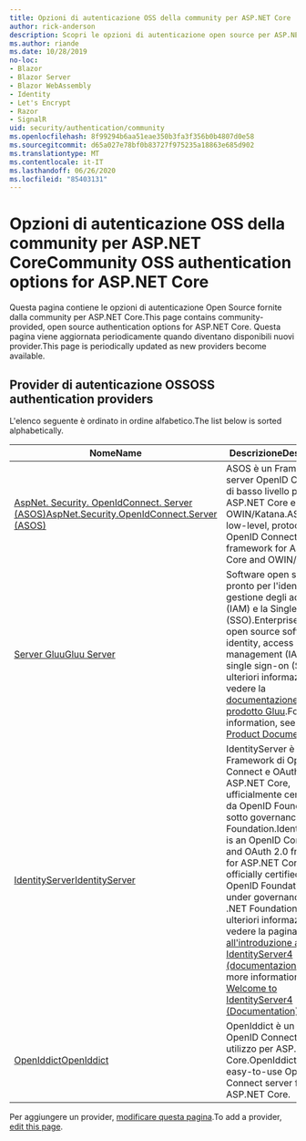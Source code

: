 ```yaml
---
title: Opzioni di autenticazione OSS della community per ASP.NET Core
author: rick-anderson
description: Scopri le opzioni di autenticazione open source per ASP.NET Core.
ms.author: riande
ms.date: 10/28/2019
no-loc:
- Blazor
- Blazor Server
- Blazor WebAssembly
- Identity
- Let's Encrypt
- Razor
- SignalR
uid: security/authentication/community
ms.openlocfilehash: 8f99294b6aa51eae350b3fa3f356b0b4807d0e58
ms.sourcegitcommit: d65a027e78bf0b83727f975235a18863e685d902
ms.translationtype: MT
ms.contentlocale: it-IT
ms.lasthandoff: 06/26/2020
ms.locfileid: "85403131"
---
```

# <a name="community-oss-authentication-options-for-aspnet-core"></a><span data-ttu-id="232b9-103">Opzioni di autenticazione OSS della community per ASP.NET Core</span><span class="sxs-lookup"><span data-stu-id="232b9-103">Community OSS authentication options for ASP.NET Core</span></span>

<span data-ttu-id="232b9-104">Questa pagina contiene le opzioni di autenticazione Open Source fornite dalla community per ASP.NET Core.</span><span class="sxs-lookup"><span data-stu-id="232b9-104">This page contains community-provided, open source authentication options for ASP.NET Core.</span></span> <span data-ttu-id="232b9-105">Questa pagina viene aggiornata periodicamente quando diventano disponibili nuovi provider.</span><span class="sxs-lookup"><span data-stu-id="232b9-105">This page is periodically updated as new providers become available.</span></span>

## <a name="oss-authentication-providers"></a><span data-ttu-id="232b9-106">Provider di autenticazione OSS</span><span class="sxs-lookup"><span data-stu-id="232b9-106">OSS authentication providers</span></span>

<span data-ttu-id="232b9-107">L'elenco seguente è ordinato in ordine alfabetico.</span><span class="sxs-lookup"><span data-stu-id="232b9-107">The list below is sorted alphabetically.</span></span>

| <span data-ttu-id="232b9-108">Nome</span><span class="sxs-lookup"><span data-stu-id="232b9-108">Name</span></span> | <span data-ttu-id="232b9-109">Descrizione</span><span class="sxs-lookup"><span data-stu-id="232b9-109">Description</span></span> |
| ---- | ----------- |
| [<span data-ttu-id="232b9-110">AspNet. Security. OpenIdConnect. Server (ASOS)</span><span class="sxs-lookup"><span data-stu-id="232b9-110">AspNet.Security.OpenIdConnect.Server (ASOS)</span></span>](https://github.com/aspnet-contrib/AspNet.Security.OpenIdConnect.Server) | <span data-ttu-id="232b9-111">ASOS è un Framework server OpenID Connect di basso livello per ASP.NET Core e OWIN/Katana.</span><span class="sxs-lookup"><span data-stu-id="232b9-111">ASOS is a low-level, protocol-first OpenID Connect server framework for ASP.NET Core and OWIN/Katana.</span></span> |
| [<span data-ttu-id="232b9-112">Server Gluu</span><span class="sxs-lookup"><span data-stu-id="232b9-112">Gluu Server</span></span>](https://gluu.org/) | <span data-ttu-id="232b9-113">Software open source pronto per l'identità, la gestione degli accessi (IAM) e la Single Sign-On (SSO).</span><span class="sxs-lookup"><span data-stu-id="232b9-113">Enterprise ready, open source software for identity, access management (IAM), and single sign-on (SSO).</span></span> <span data-ttu-id="232b9-114">Per ulteriori informazioni, vedere la [documentazione del prodotto Gluu](https://gluu.org/docs/).</span><span class="sxs-lookup"><span data-stu-id="232b9-114">For more information, see the [Gluu Product Documentation](https://gluu.org/docs/).</span></span> |
| [<span data-ttu-id="232b9-115">IdentityServer</span><span class="sxs-lookup"><span data-stu-id="232b9-115">IdentityServer</span></span>](https://identityserver.io/) | <span data-ttu-id="232b9-116">IdentityServer è un Framework di OpenID Connect e OAuth 2,0 per ASP.NET Core, ufficialmente certificato da OpenID Foundation e sotto governance di .NET Foundation.</span><span class="sxs-lookup"><span data-stu-id="232b9-116">IdentityServer is an OpenID Connect and OAuth 2.0 framework for ASP.NET Core, officially certified by the OpenID Foundation and under governance of the .NET Foundation.</span></span> <span data-ttu-id="232b9-117">Per ulteriori informazioni, vedere la pagina [relativa all'introduzione a IdentityServer4 (documentazione)](https://identityserver4.readthedocs.io/en/latest/).</span><span class="sxs-lookup"><span data-stu-id="232b9-117">For more information, see [Welcome to IdentityServer4 (Documentation)](https://identityserver4.readthedocs.io/en/latest/).</span></span> |
| [<span data-ttu-id="232b9-118">OpenIddict</span><span class="sxs-lookup"><span data-stu-id="232b9-118">OpenIddict</span></span>](https://github.com/openiddict/openiddict-core) | <span data-ttu-id="232b9-119">OpenIddict è un server OpenID Connect di facile utilizzo per ASP.NET Core.</span><span class="sxs-lookup"><span data-stu-id="232b9-119">OpenIddict is an easy-to-use OpenID Connect server for ASP.NET Core.</span></span> |

<span data-ttu-id="232b9-120">Per aggiungere un provider, [modificare questa pagina](https://github.com/login?return_to=https%3A%2F%2Fgithub.com%2Faspnet%2FDocs%2Fedit%2Fmaster%2Faspnetcore%2Fsecurity%2Fauthentication%2Fcommunity.md).</span><span class="sxs-lookup"><span data-stu-id="232b9-120">To add a provider, [edit this page](https://github.com/login?return_to=https%3A%2F%2Fgithub.com%2Faspnet%2FDocs%2Fedit%2Fmaster%2Faspnetcore%2Fsecurity%2Fauthentication%2Fcommunity.md).</span></span>
